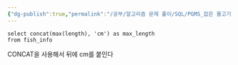 ```yaml
---
{"dg-publish":true,"permalink":"/공부/알고리즘 문제 풀이/SQL/PGMS_잡은 물고기 중 가장 큰 물고기의 길이 구하기/","dgPassFrontmatter":true}
---
```



```MYSQL
select concat(max(length), 'cm') as max_length
from fish_info
```

CONCAT을 사용해서 뒤에 cm를 붙인다